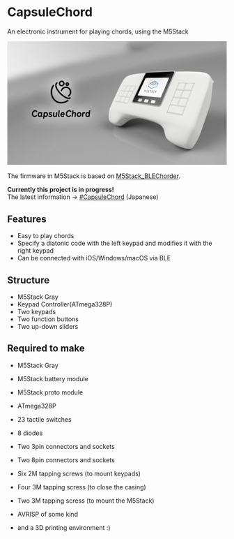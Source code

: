 # CapsuleChord
An electronic instrument for playing chords, using the M5Stack

![eyecatch](images/eyecatch.jpg)

The firmware in M5Stack is based on [M5Stack_BLEChorder](https://github.com/wararyo/m5chorder).

**Currently this project is in progress!**  
The latest information -> [#CapsuleChord](https://twitter.com/search?q=%23CapsuleChord&f=live) (Japanese)

## Features

* Easy to play chords
* Specify a diatonic code with the left keypad and modifies it with the right keypad
* Can be connected with iOS/Windows/macOS via BLE

## Structure

* M5Stack Gray
* Keypad Controller(ATmega328P)
* Two keypads
* Two function buttons
* Two up-down sliders

## Required to make

* M5Stack Gray
* M5Stack battery module
* M5Stack proto module

* ATmega328P
* 23 tactile switches
* 8 diodes
* Two 3pin connectors and sockets
* Two 8pin connectors and sockets

* Six 2M tapping screws (to mount keypads)
* Four 3M tapping scress (to close the casing)
* Two 3M tapping scress (to mount the M5Stack)

* AVRISP of some kind
* and a 3D printing environment :)